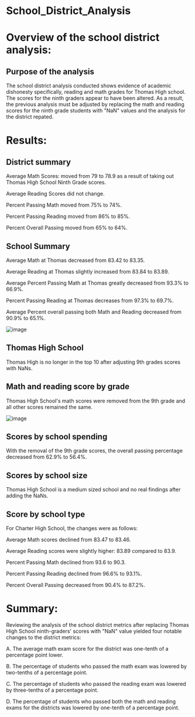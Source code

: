 # School_District_Analysis

# Overview of the school district analysis:

## Purpose of the analysis

The school district analysis conducted shows evidence of academic dishonesty specifically, reading and math grades for Thomas High school. The scores for the ninth graders appear to have been altered. As a result, the previous analysis must be adjusted by replacing the math and reading scores for the ninth grade students with "NaN" values and the analysis for the district repated.


# Results:

## District summary

Average Math Scores: moved from 79 to 78.9 as a result of taking out Thomas High School Ninth Grade scores.

Average Reading Scores did not change.

Percent Passing Math moved from 75% to 74%.

Percent Passing Reading moved from 86% to 85%.

Percent Overall Passing moved from 65% to 64%.



## School Summary

Average Math at Thomas decreased from 83.42 to 83.35.

Average Reading at Thomas slightly increased from 83.84 to 83.89.

Average Percent Passing Math at Thomas greatly decreased from 93.3% to 66.9%.

Percent Passing Reading at Thomas decreases from 97.3% to 69.7%.

Average Percent overall passing both Math and Reading decreased from 90.9% to 65.1%.

![image](https://user-images.githubusercontent.com/91093413/138618387-09470698-5517-4211-be41-ff6f859c5332.png)


## Thomas High School

Thomas High is no longer in the top 10 after adjusting 9th grades scores with NaNs.



## Math and reading score by grade

Thomas High School's math scores were removed from the 9th grade and all other scores remained the same.

![image](https://user-images.githubusercontent.com/91093413/138618471-00691556-43eb-4a87-b134-972bcfcf8e79.png)



## Scores by school spending

With the removal of the 9th grade scores, the overall passing percentage decreased from 62.9% to 56.4%.

## Scores by school size

Thomas High School is a medium sized school and no real findings after adding the NaNs.

## Score by school type

For Charter High School, the changes were as follows:

Average Math scores declined from 83.47 to 83.46.

Average Reading scores were slightly higher: 83.89 compared to 83.9.

Percent Passing Math declined from 93.6 to 90.3.

Percent Passing Reading declined from 96.6% to 93.1%.

Percent Overall Passing decreased from 90.4% to 87.2%.


# Summary:
Reviewing the analysis of the school district metrics after replacing Thomas High School ninth-graders' scores with "NaN" value yielded four notable changes to the district metrics:

A. The average math exam score for the district was one-tenth of a percentage point lower.

B. The percentage of students who passed the math exam was lowered by two-tenths of a percentage point.

C. The percentage of students who passed the reading exam was lowered by three-tenths of a percentage point.

D. The percentage of students who passed both the math and reading exams for the districts was lowered by one-tenth of a percentage point.


